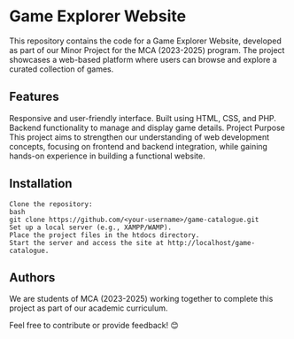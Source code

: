 # Game Explorer Website
This repository contains the code for a Game Explorer Website, developed as part of our Minor Project for the MCA (2023-2025) program. The project showcases a web-based platform where users can browse and explore a curated collection of games.

## Features

Responsive and user-friendly interface.
Built using HTML, CSS, and PHP.
Backend functionality to manage and display game details.
Project Purpose
This project aims to strengthen our understanding of web development concepts, focusing on frontend and backend integration, while gaining hands-on experience in building a functional website.

## Installation
```
Clone the repository:
bash
git clone https://github.com/<your-username>/game-catalogue.git  
Set up a local server (e.g., XAMPP/WAMP).
Place the project files in the htdocs directory.
Start the server and access the site at http://localhost/game-catalogue.
```
## Authors
We are students of MCA (2023-2025) working together to complete this project as part of our academic curriculum.

Feel free to contribute or provide feedback! 😊
